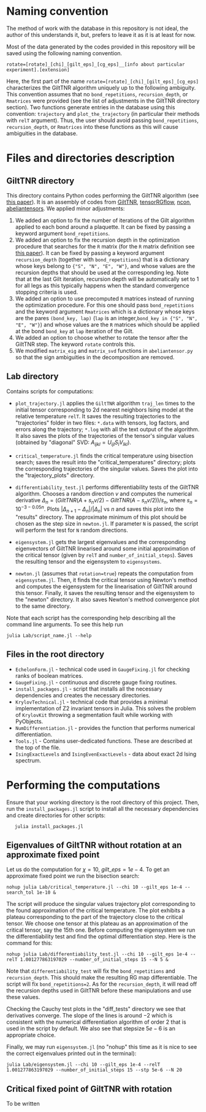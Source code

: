 # Naming convention

The method of work with the database in this repository is not ideal, the author of this understands it, but, prefers to leave it as it is at least for now.   

Most of the data generated by the codes provided in this repository will be saved using the following naming convention.
```
rotate=[rotate]_[chi]_[gilt_eps]_[cg_eps]__[info about particular experiment].[extension]
```
Here, the first part of the name ```rotate=[rotate]_[chi]_[gilt_eps]_[cg_eps]``` characterizes the GiltTNR algorithm uniquely up to the following ambiguity. This convention assumes that no ```bond_repetitions```, ```recursion_depth```, or ```Rmatrices``` were provided (see the list of adjustments in the GiltTNR directory section). Two functions generate entries in the database using this convention: ```trajectory``` and ```plot_the_trajectory``` (in particular their methods with ```relT``` argument). Thus, the user should avoid passing ```bond_repetitions```, ```recursion_depth```, or ```Rmatrices``` into these functions as this will cause ambiguities in the database.    

# Files and directories description

## GiltTNR directory

This directory contains Python codes performing the GiltTNR algorithm (see [this paper](https://journals.aps.org/prb/abstract/10.1103/PhysRevB.97.045111)). It is an assembly of codes from [GiltTNR](https://github.com/GiltTNR/GiltTNR), [tensorRGflow](https://github.com/brucelyu/tensorRGflow), [ncon](https://github.com/mhauru/ncon), [abeliantensors](https://github.com/mhauru/abeliantensors). We applied minor adjustments:

1. We added an option to fix the number of iterations of the Gilt algorithm applied to each bond around a plaquette. It can be fixed by passing a keyword argument ```bond_repetitions```. 
2. We added an option to fix the recursion depth in the optimization procedure that searches for the ```R``` matrix (for the ```R``` matrix definition see [this paper](https://journals.aps.org/prb/abstract/10.1103/PhysRevB.97.045111)). It can be fixed by passing a keyword argument ```recursion_depth``` (together with ```bond_repetitions```) that is a dictionary whose keys belong to ```{"S", "N", "E", "W"}```, and whose values are the recursion depths that should be used at the corresponding leg. Note that at the last Gilt iteration, recursion depth will be automatically set to 1 for all legs as this typically happens when the standard convergence stopping criteria is used.    
3. We added an option to use precomputed ```R``` matrices instead of running the optimization procedure. For this one should pass ```bond_repetitions``` and the keyword argument ```Rmatrices``` which is a dictionary whose keys are the pares ```(bond_key, lap)``` (```lap``` is an integer,```bond_key in {"S", "N", "E", "W"}```) and whose values are the ```R``` matrices which should be applied at the bond ```bond_key``` at ```lap``` iteration of the Gilt.
4. We added an option to choose whether to rotate the tensor after the GiltTNR step. The keyword ```rotate``` controls this.    
5. We modified ```matrix_eig``` and ```matrix_svd``` functions in ```abeliantensor.py``` so that the sign ambiguities in the decomposition are removed.  

## Lab directory

Contains scripts for computations:

- ```plot_trajectory.jl``` applies the ```GiltTNR``` algorithm ```traj_len``` times to the initial tensor corresponding to 2d nearest neighbors Ising model at the relative temperature ```relT```. It saves the resulting trajectories to the "trajectories" folder in two files: ```*.data``` with tensors, log factors, and errors along the trajectory; ```*.log``` with all the text output of the algorithm. It also saves the plots of the trajectories of the tensor's singular values (obtained by "diagonal" SVD: $A_{ijkl}=U_{ij l} S_l V_{l kl}$).

- ```critical_temperature.jl``` finds the critical temperature using bisection search; saves the result into the "critical_temperatures" directory; plots the corresponding trajectories of the singular values. Saves the plot into the "trajectory_plots" directory. 
 
- ```differentiability_test.jl``` performs differentiability tests of the GiltTNR algorithm. Chooses a random direction $v$ and computes the numerical derivative $\Delta_n=(GiltTNR(A+s_n v/2)-GiltTNR(A-s_n v/2))/s_n$, where $s_n=10^{-3-0.05n}$. Plots $|\Delta_{n+1}-\Delta_n|/|\Delta_n|$ vs $n$ and saves this plot into the "results" directory. The approximate minimum of this plot should be chosen as the step size in ```newton.jl```. If parameter ```N``` is passed, the script will perform the test for ```N``` random directions. 

- ```eigensystem.jl``` gets the largest eigenvalues and the corresponding eigenvectors of GiltTNR linearised around some initial approximation of the critical tensor (given by ```relT``` and ```number_of_initial_steps```). Saves the resulting tensor and the eigensystem to ```eigensystems```. 

- ```newton.jl``` (assumes that ```rotation=true```) repeats the computation from ```eigensystem.jl```. Then, it finds the critical tensor using Newton's method and computes the eigensystem for the linearisation of GiltTNR around this tensor. Finally, it saves the resulting tensor and the eigensystem to the "newton" directory. It also saves Newton's method convergence plot to the same directory.

Note that each script has the corresponding help describing all the command line arguments. To see this help run 
```
julia Lab/script_name.jl --help
```

## Files in the root directory

- ```EchelonForm.jl``` - technical code used in ```GaugeFixing.jl``` for checking ranks of boolean matrices. 
- ```GaugeFixing.jl``` - continuous and discrete gauge fixing routines.
- ```install_packages.jl``` - script that installs all the necessary dependencies and creates the necessary directories.
- ```KrylovTechnical.jl``` - technical code that provides a minimal implementation of Z2 invariant tensors in Julia. This solves the problem of ```KrylovKit``` throwing a segmentation fault while working with PyObjects.
- ```NumDifferentiation.jl``` - provides the function that performs numerical differentiation.
- ```Tools.jl``` - Contains user-dedicated functions. These are described at the top of the file.     
- ```IsingExactLevels``` and ```IsingEvenExactLevels``` - data about exact 2d Ising spectrum.

# Performing the computations
 
Ensure that your working directory is the root directory of this project. Then, run the ```install_packages.jl``` script to install all the necessary dependencies and create directories for other scripts: 
```
   julia install_packages.jl
```

## Eigenvalues of GiltTNR without rotation at an approximate fixed point

Let us do the computation for $\chi=10$, $gilt\_eps=1e-4$. To get an approximate fixed point we run the bisection search:
```
nohup julia Lab/critical_temperature.jl --chi 10 --gilt_eps 1e-4 --search_tol 1e-10 &
```

The script will produce the singular values trajectory plot corresponding to the found approximation of the critical temperature. The plot exhibits a plateau corresponding to the part of the trajectory close to the critical tensor. We choose one tensor at this plateau as an approximation of the critical tensor, say the 15th one. Before computing the eigensystem we run the differentiability test and find the optimal differentiation step. Here is the command for this:  

```
nohup julia Lab/differentiability_test.jl --chi 10 --gilt_eps 1e-4 --relT 1.001277863197029 --number_of_initial_steps 15 --N 5 &
```

Note that ```differentiability_test``` will fix the ```bond_repetitions``` and ```recursion_depth```. This should make the resulting RG map differentiable. The script will fix ```bond_repetitions=2```. As for the ```recursion_depth```, it will read off the recursion depths used in GiltTNR before these manipulations and use these values.

Checking the Cauchy test plots in the "diff_tests" directory we see that derivatives converge. The slope of the lines is around $-2$ which is consistent with the numerical differentiation algorithm of order $2$ that is used in the script by default. We also see that stepsize $5e-6$ is an appropriate choice.  

Finally, we may run ```eigensystem.jl``` (no "nohup" this time as it is nice to see the correct eigenvalues printed out in the terminal):
```
julia Lab/eigensystem.jl --chi 10 --gilt_eps 1e-4 --relT 1.001277863197029 --number_of_initial_steps 15 --stp 5e-6 --N 20
```
## Critical fixed point of GiltTNR with rotation

To be written 



